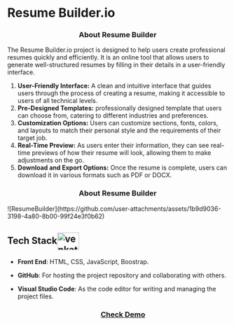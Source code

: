 <h1 align="left">Resume Builder.io</h1>

<h3 align="center">About Resume Builder</h3>

<p>The Resume Builder.io project is designed to help users create professional resumes quickly and efficiently. It is an online tool that allows users to generate well-structured resumes by filling in their details in a user-friendly interface.</p>

1. **User-Friendly Interface:** A clean and intuitive interface that guides users through the process of creating a resume, making it accessible to users of all technical levels.
2. **Pre-Designed Templates:** professionally designed template that users can choose from, catering to different industries and preferences.
3. **Customization Options:** Users can customize sections, fonts, colors, and layouts to match their personal style and the requirements of their target job.
4. **Real-Time Preview:** As users enter their information, they can see real-time previews of how their resume will look, allowing them to make adjustments on the go.
5. **Download and Export Options:** Once the resume is complete, users can download it in various formats such as PDF or DOCX.

<h3 align="center">About Resume Builder</h3>
![ResumeBuilder](https://github.com/user-attachments/assets/1b9d9036-3198-4a80-8b00-99f24e3f0b62)

<h2 align="left">Tech Stack<img align="center" src="https://www.svgrepo.com/show/408381/stack-apps-layers.svg" alt="venkatreddy" height="40" width="50" /></h2>

- **Front End**: HTML, CSS, JavaScript, Boostrap.
- **GitHub**: For hosting the project repository and collaborating with others.
- **Visual Studio Code**: As the code editor for writing and managing the project files.

  <h3 align="center"><a href="https://resumebuilderio.free.nf/">Check Demo</a></h3>
